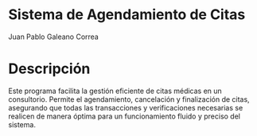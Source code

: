 # Sistema de Agendamiento de Citas
Juan Pablo Galeano Correa
# Descripción
Este programa facilita la gestión eficiente de citas médicas en un consultorio. Permite el agendamiento, cancelación y finalización de citas, asegurando que todas las transacciones y verificaciones necesarias se realicen de manera óptima para un funcionamiento fluido y preciso del sistema.
